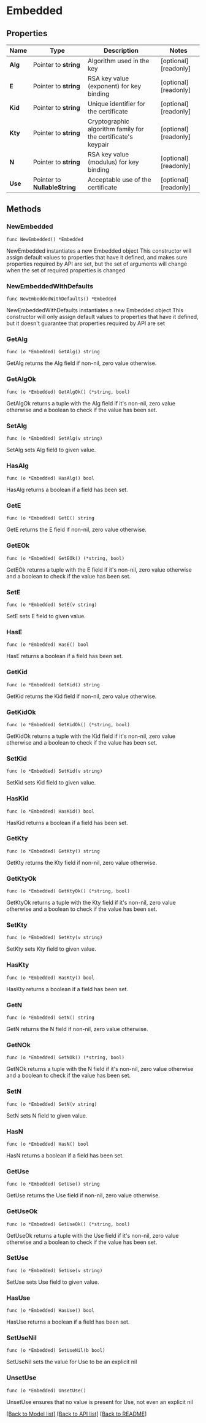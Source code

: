 # Embedded

## Properties

Name | Type | Description | Notes
------------ | ------------- | ------------- | -------------
**Alg** | Pointer to **string** | Algorithm used in the key | [optional] [readonly] 
**E** | Pointer to **string** | RSA key value (exponent) for key binding | [optional] [readonly] 
**Kid** | Pointer to **string** | Unique identifier for the certificate | [optional] [readonly] 
**Kty** | Pointer to **string** | Cryptographic algorithm family for the certificate&#39;s keypair | [optional] [readonly] 
**N** | Pointer to **string** | RSA key value (modulus) for key binding | [optional] [readonly] 
**Use** | Pointer to **NullableString** | Acceptable use of the certificate | [optional] [readonly] 

## Methods

### NewEmbedded

`func NewEmbedded() *Embedded`

NewEmbedded instantiates a new Embedded object
This constructor will assign default values to properties that have it defined,
and makes sure properties required by API are set, but the set of arguments
will change when the set of required properties is changed

### NewEmbeddedWithDefaults

`func NewEmbeddedWithDefaults() *Embedded`

NewEmbeddedWithDefaults instantiates a new Embedded object
This constructor will only assign default values to properties that have it defined,
but it doesn't guarantee that properties required by API are set

### GetAlg

`func (o *Embedded) GetAlg() string`

GetAlg returns the Alg field if non-nil, zero value otherwise.

### GetAlgOk

`func (o *Embedded) GetAlgOk() (*string, bool)`

GetAlgOk returns a tuple with the Alg field if it's non-nil, zero value otherwise
and a boolean to check if the value has been set.

### SetAlg

`func (o *Embedded) SetAlg(v string)`

SetAlg sets Alg field to given value.

### HasAlg

`func (o *Embedded) HasAlg() bool`

HasAlg returns a boolean if a field has been set.

### GetE

`func (o *Embedded) GetE() string`

GetE returns the E field if non-nil, zero value otherwise.

### GetEOk

`func (o *Embedded) GetEOk() (*string, bool)`

GetEOk returns a tuple with the E field if it's non-nil, zero value otherwise
and a boolean to check if the value has been set.

### SetE

`func (o *Embedded) SetE(v string)`

SetE sets E field to given value.

### HasE

`func (o *Embedded) HasE() bool`

HasE returns a boolean if a field has been set.

### GetKid

`func (o *Embedded) GetKid() string`

GetKid returns the Kid field if non-nil, zero value otherwise.

### GetKidOk

`func (o *Embedded) GetKidOk() (*string, bool)`

GetKidOk returns a tuple with the Kid field if it's non-nil, zero value otherwise
and a boolean to check if the value has been set.

### SetKid

`func (o *Embedded) SetKid(v string)`

SetKid sets Kid field to given value.

### HasKid

`func (o *Embedded) HasKid() bool`

HasKid returns a boolean if a field has been set.

### GetKty

`func (o *Embedded) GetKty() string`

GetKty returns the Kty field if non-nil, zero value otherwise.

### GetKtyOk

`func (o *Embedded) GetKtyOk() (*string, bool)`

GetKtyOk returns a tuple with the Kty field if it's non-nil, zero value otherwise
and a boolean to check if the value has been set.

### SetKty

`func (o *Embedded) SetKty(v string)`

SetKty sets Kty field to given value.

### HasKty

`func (o *Embedded) HasKty() bool`

HasKty returns a boolean if a field has been set.

### GetN

`func (o *Embedded) GetN() string`

GetN returns the N field if non-nil, zero value otherwise.

### GetNOk

`func (o *Embedded) GetNOk() (*string, bool)`

GetNOk returns a tuple with the N field if it's non-nil, zero value otherwise
and a boolean to check if the value has been set.

### SetN

`func (o *Embedded) SetN(v string)`

SetN sets N field to given value.

### HasN

`func (o *Embedded) HasN() bool`

HasN returns a boolean if a field has been set.

### GetUse

`func (o *Embedded) GetUse() string`

GetUse returns the Use field if non-nil, zero value otherwise.

### GetUseOk

`func (o *Embedded) GetUseOk() (*string, bool)`

GetUseOk returns a tuple with the Use field if it's non-nil, zero value otherwise
and a boolean to check if the value has been set.

### SetUse

`func (o *Embedded) SetUse(v string)`

SetUse sets Use field to given value.

### HasUse

`func (o *Embedded) HasUse() bool`

HasUse returns a boolean if a field has been set.

### SetUseNil

`func (o *Embedded) SetUseNil(b bool)`

 SetUseNil sets the value for Use to be an explicit nil

### UnsetUse
`func (o *Embedded) UnsetUse()`

UnsetUse ensures that no value is present for Use, not even an explicit nil

[[Back to Model list]](../README.md#documentation-for-models) [[Back to API list]](../README.md#documentation-for-api-endpoints) [[Back to README]](../README.md)


